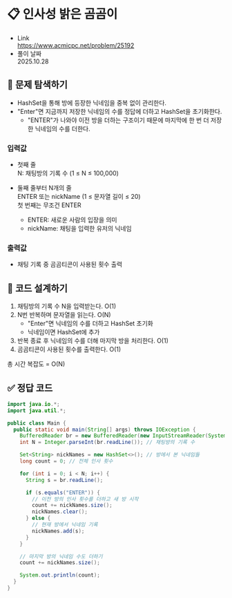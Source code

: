 # 📋 인사성 밝은 곰곰이
- Link<br>
https://www.acmicpc.net/problem/25192
- 풀이 날짜<br>
2025.10.28

## 🔎 문제 탐색하기

- HashSet을 통해 방에 등장한 닉네임을 중복 없이 관리한다.
- "Enter"면 지금까지 저장한 닉네임의 수를 정답에 더하고 HashSet을 초기화한다.
  - "ENTER"가 나와야 이전 방을 더하는 구조이기 때문에 마지막에 한 번 더 저장한 닉네임의 수를 더한다.

### 입력값
- 첫째 줄<br>
N: 채팅방의 기록 수 (1 ≤ N ≤ 100,000)

- 둘째 줄부터 N개의 줄<br>
ENTER 또는 nickName (1 ≤ 문자열 길이 ≤ 20)<br>
첫 번째는 무조건 ENTER
    - ENTER: 새로운 사람의 입장을 의미
    - nickName: 채팅을 입력한 유저의 닉네임

### 출력값
- 채팅 기록 중 곰곰티콘이 사용된 횟수 출력

## 📝 코드 설계하기
1. 채팅방의 기록 수 N을 입력받는다. O(1)
2. N번 반복하며 문자열을 읽는다. O(N)
    - "Enter"면 닉네임의 수를 더하고 HashSet 초기화
    - 닉네임이면 HashSet에 추가
3. 반복 종료 후 닉네임의 수를 더해 마지막 방을 처리한다. O(1)
4. 곰곰티콘이 사용된 횟수를 출력한다. O(1)

총 시간 복잡도 = O(N)

## ✅ 정답 코드
```java
import java.io.*;
import java.util.*;

public class Main {
  public static void main(String[] args) throws IOException {
    BufferedReader br = new BufferedReader(new InputStreamReader(System.in));
    int N = Integer.parseInt(br.readLine()); // 채팅방의 기록 수

    Set<String> nickNames = new HashSet<>(); // 방에서 본 닉네임들
    long count = 0; // 전체 인사 횟수

    for (int i = 0; i < N; i++) {
      String s = br.readLine();

      if (s.equals("ENTER")) {
        // 이전 방의 인사 횟수를 더하고 새 방 시작
        count += nickNames.size();
        nickNames.clear();
      } else {
        // 현재 방에서 닉네임 기록
        nickNames.add(s);
      }
    }

    // 마지막 방의 닉네임 수도 더하기
    count += nickNames.size();

    System.out.println(count);
  }
}
```